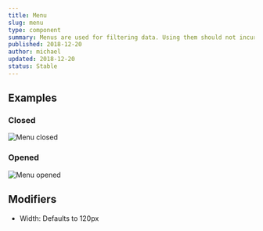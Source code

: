 ```yaml
---
title: Menu
slug: menu
type: component
summary: Menus are used for filtering data. Using them should not incur a page refresh but rather update the data on the page below it in real time. Menus can be set to any width.
published: 2018-12-20
author: michael
updated: 2018-12-20
status: Stable
---
```


##  Examples

### Closed
![Menu closed](/static/images/menu-closed.png)

### Opened
![Menu opened](/static/images/menu-opened.png)

## Modifiers
* Width: Defaults to 120px